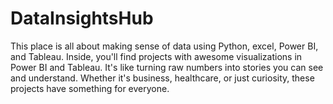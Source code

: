 # DataInsightsHub
 This place is all about making sense of data using Python, excel, Power BI, and Tableau. Inside, you'll find projects  with awesome visualizations in Power BI and Tableau. It's like turning raw numbers into stories you can see and understand. Whether it's business, healthcare, or just curiosity, these projects have something for everyone. 
